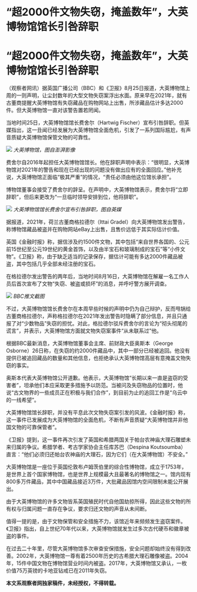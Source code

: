# “超2000件文物失窃，掩盖数年”，大英博物馆馆长引咎辞职

# “超2000件文物失窃，掩盖数年”，大英博物馆馆长引咎辞职

（观察者网讯）据英国广播公司（BBC）和《卫报》8月25日报道，大英博物馆上周的一则声明，让尘封数年的大型文物失窃案浮出水面。原来早在2021年，就有古董商提醒大英博物馆有失窃藏品在购物网站上出售，所涉藏品估计多达2000件。但大英博物馆一直对该警告置若罔闻。

当地时间25日，大英博物馆馆长费舍尔（Hartwig
Fischer）宣布引咎辞职。但英媒指出，这一丑闻已经发展为大英博物馆全面危机，引发了一系列国际尴尬，有声音质疑大英博物馆保管文物的可靠性。

![](https://inews.gtimg.com/om_bt/OeBfniGVN7m9q6FZK7gfgChBmy8kauZB4JdrQrnfcMChYAA/1000)
_大英博物馆，图自澎湃影像_

费舍尔自2016年起担任大英博物馆馆长。他在辞职声明中表示：“很明显，大英博物馆对2021年的警告和现在已经出现的问题没有做出应有的全面回应。”他补充说，大英博物馆正面临“极其严重”的情况，“责任必须由他这位馆长承担”。

博物馆董事会接受了费舍尔的辞呈。在声明中，大英博物馆表示，费舍尔将“立即辞职”，但后来更改为“一旦临时领导安排到位，他将辞职”。

![](https://inews.gtimg.com/om_bt/OAFPSaWaraG1ey6F_oGhlisnzfneo-9CKo1lNdf0mjlGcAA/1000)
_大英博物馆馆长费舍尔宣布引咎辞职，图自英媒_

据报道，2021年，荷兰古董商格拉德尔（Ittai
Gradel）向大英博物馆发出警告，称博物馆藏品被盗并在购物网站eBay上出售，且售价远低于其实际估计价值。

英国《金融时报》称，据信涉及约1500件文物，其中包括“来自世界各国的、公元前15世纪至公元19世纪的黄金首饰，以及由半宝石和玻璃制成的宝石”等“小件文物”。《卫报》称，由于缺乏适当的记录保存，据估计可能有多达2000件藏品被盗，其中包括几乎全部未经注册的宝石。

在格拉德尔发出警告的两年后，当地时间8月16日，大英博物馆在解雇一名工作人员后首次宣布了文物“失窃、被盗或损坏”的消息，并呼吁警方展开调查。

![](https://inews.gtimg.com/om_bt/OgaiphQfM9ivVrUEZ2NI-3rehCPm41TWgSUIB6dL1lOGQAA/1000)
_BBC推文截图_

不过，大英博物馆馆长费舍尔在本周早些时候的声明中仍为自己辩护，反而甩锅给古董商格拉德尔，声称格拉德尔在2021年发出警告时隐瞒了部分信息，并且只通报了对“少数物品”失窃的担忧。对此，格拉德尔驳斥费舍尔的言论为“彻头彻尾的谎言”，并表示，大英博物馆方面就文物失窃案事件“从未联系过”他。

根据BBC最新消息，大英博物馆董事会主席、前财政大臣奥斯本（George
Osborne）26日称，在失窃的约2000件藏品中，其中一部分已经被追回。他没有提供已被追回藏品的数量和其他信息，也拒绝承认大英博物馆高层有意掩盖文物失窃的事实。

奥斯本代表大英博物馆公开道歉。他表示，大英博物馆“长期以来一直是盗窃的受害者”，坦承他们本应采取更多措施予以防范。当被问及失窃物品的位置时，他说“古文物界的一些成员正在积极与我们合作”，到目前为止的追回工作是“乌云中的一线希望”。

大英博物馆馆长辞职，并没有平息此次文物失窃案引发的风波。《金融时报》称，这一事件已发展成为大英博物馆的全面危机，不断有声音质疑“大英博物馆并非他国文物的可靠保管者”。

《卫报》提到，这一事件再次引发了英国和希腊两国关于帕台农神庙大理石雕塑未来归属的争议。希腊学者、考古学家协会主任库苏巴（Despina
Koutsoumba）直言：“他们必须归还帕台农神庙的大理石，因为它们（在大英博物馆）不安全。”

大英博物馆是一座位于英国伦敦布卢姆茨伯里的综合性博物馆，成立于1753年，是世界上首个国家博物馆，也是世界上规模最大且最著名的博物馆之一。馆内现有800多万件藏品，其中中国藏品接近3万件，大批藏品因馆内空间限制未能公开展出。

由于大英博物馆的许多文物皆系英国殖民时代自他国劫掠所得，因此这些文物的所有权与归属问题一直存在争议，要求归还文物的声音从未间断。

值得一提的是，由于文物保管和安全措施不力，该馆近年来频频发生盗窃案件。《卫报》指出，自上世纪70年代以来，大英博物馆就发生过多次古代硬币和徽章被盗的事件。

在过去二十年里，尽管大英博物馆多次审查安保措施，安全问题却始终没有得到改善。2002年，大英博物馆一尊有着2500年历史的古希腊大理石雕像被盗。2004年，15件中国文物在博物馆营业时间内被盗。2017年，大英博物馆又承认，一枚价值75万英镑的卡地亚钻戒已在2011年失窃。

**本文系观察者网独家稿件，未经授权，不得转载。**

